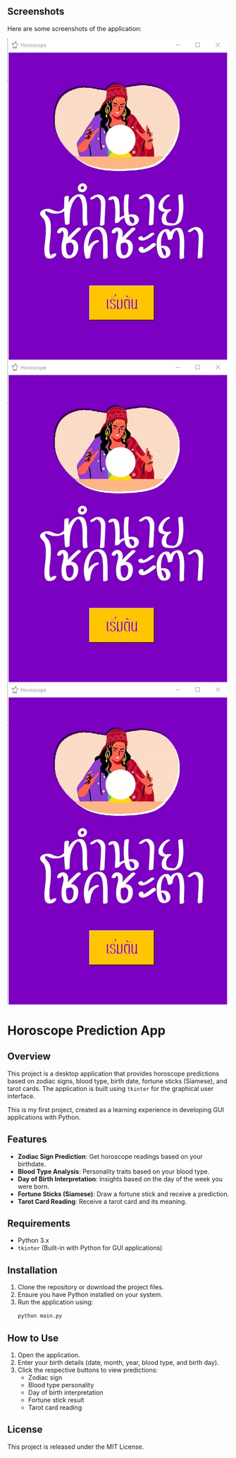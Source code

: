 ## Screenshots

Here are some screenshots of the application:

![Screenshot 1](screenshot1.jpg)
![Screenshot 2](screenshot1.jpg)
![Screenshot 3](screenshot1.jpg)

# Horoscope Prediction App

## Overview

This project is a desktop application that provides horoscope predictions based on zodiac signs, blood type, birth date, fortune sticks (Siamese), and tarot cards. The application is built using `tkinter` for the graphical user interface.

This is my first project, created as a learning experience in developing GUI applications with Python.

## Features

- **Zodiac Sign Prediction**: Get horoscope readings based on your birthdate.
- **Blood Type Analysis**: Personality traits based on your blood type.
- **Day of Birth Interpretation**: Insights based on the day of the week you were born.
- **Fortune Sticks (Siamese)**: Draw a fortune stick and receive a prediction.
- **Tarot Card Reading**: Receive a tarot card and its meaning.

## Requirements

- Python 3.x
- `tkinter` (Built-in with Python for GUI applications)

## Installation

1. Clone the repository or download the project files.
2. Ensure you have Python installed on your system.
3. Run the application using:
   ```sh
   python main.py
   ```

## How to Use

1. Open the application.
2. Enter your birth details (date, month, year, blood type, and birth day).
3. Click the respective buttons to view predictions:
   - Zodiac sign
   - Blood type personality
   - Day of birth interpretation
   - Fortune stick result
   - Tarot card reading

## License

This project is released under the MIT License.

